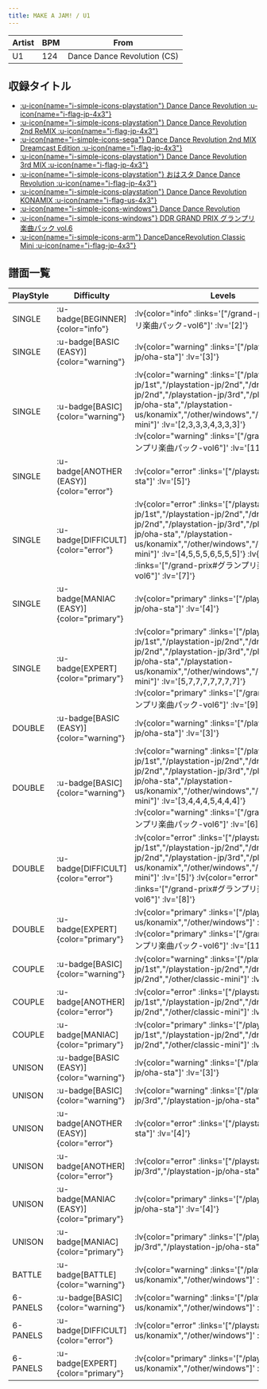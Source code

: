 ```yaml
---
title: MAKE A JAM! / U1
---
```


|Artist|BPM|From|
|------|---|----|
|U1|124|Dance Dance Revolution (CS)|

## 収録タイトル

- [ :u-icon{name="i-simple-icons-playstation"} Dance Dance Revolution :u-icon{name="i-flag-jp-4x3"} ](/playstation-jp/1st)
- [ :u-icon{name="i-simple-icons-playstation"} Dance Dance Revolution 2nd ReMIX :u-icon{name="i-flag-jp-4x3"} ](/playstation-jp/2nd)
- [ :u-icon{name="i-simple-icons-sega"} Dance Dance Revolution 2nd MIX Dreamcast Edition :u-icon{name="i-flag-jp-4x3"} ](/dreamcast-jp/2nd)
- [ :u-icon{name="i-simple-icons-playstation"} Dance Dance Revolution 3rd MIX :u-icon{name="i-flag-jp-4x3"} ](/playstation-jp/3rd)
- [ :u-icon{name="i-simple-icons-playstation"} おはスタ Dance Dance Revolution :u-icon{name="i-flag-jp-4x3"} ](/playstation-jp/oha-sta)
- [ :u-icon{name="i-simple-icons-playstation"} Dance Dance Revolution KONAMIX :u-icon{name="i-flag-us-4x3"} ](/playstation-us/konamix)
- [ :u-icon{name="i-simple-icons-windows"} Dance Dance Revolution](/other/windows)
- [ :u-icon{name="i-simple-icons-windows"} DDR GRAND PRIX グランプリ楽曲パック vol.6](/grand-prix#グランプリ楽曲パック-vol6)
- [ :u-icon{name="i-simple-icons-arm"} DanceDanceRevolution Classic Mini :u-icon{name="i-flag-jp-4x3"} ](/other/classic-mini)

## 譜面一覧

|PlayStyle|Difficulty|Levels|Notes|Movie|
|---------|----------|------|-----|-----|
|SINGLE| :u-badge[BEGINNER]{color="info"} | :lv{color="info" :links='["/grand-prix#グランプリ楽曲パック-vol6"]' :lv='[2]'} |63/0||
|SINGLE| :u-badge[BASIC (EASY)]{color="warning"} | :lv{color="warning" :links='["/playstation-jp/oha-sta"]' :lv='[3]'} |123/0||
|SINGLE| :u-badge[BASIC]{color="warning"} | :lv{color="warning" :links='["/playstation-jp/1st","/playstation-jp/2nd","/dreamcast-jp/2nd","/playstation-jp/3rd","/playstation-jp/oha-sta","/playstation-us/konamix","/other/windows","/other/classic-mini"]' :lv='[2,3,3,3,4,3,3,3]'}  :lv{color="warning" :links='["/grand-prix#グランプリ楽曲パック-vol6"]' :lv='[11]'} |155/0||
|SINGLE| :u-badge[ANOTHER (EASY)]{color="error"} | :lv{color="error" :links='["/playstation-jp/oha-sta"]' :lv='[5]'} |129/0||
|SINGLE| :u-badge[DIFFICULT]{color="error"} | :lv{color="error" :links='["/playstation-jp/1st","/playstation-jp/2nd","/dreamcast-jp/2nd","/playstation-jp/3rd","/playstation-jp/oha-sta","/playstation-us/konamix","/other/windows","/other/classic-mini"]' :lv='[4,5,5,5,6,5,5,5]'}  :lv{color="error" :links='["/grand-prix#グランプリ楽曲パック-vol6"]' :lv='[7]'} |193/0||
|SINGLE| :u-badge[MANIAC (EASY)]{color="primary"} | :lv{color="primary" :links='["/playstation-jp/oha-sta"]' :lv='[4]'} |132/0||
|SINGLE| :u-badge[EXPERT]{color="primary"} | :lv{color="primary" :links='["/playstation-jp/1st","/playstation-jp/2nd","/dreamcast-jp/2nd","/playstation-jp/3rd","/playstation-jp/oha-sta","/playstation-us/konamix","/other/windows","/other/classic-mini"]' :lv='[5,7,7,7,7,7,7,7]'}  :lv{color="primary" :links='["/grand-prix#グランプリ楽曲パック-vol6"]' :lv='[9]'} |240/0||
|DOUBLE| :u-badge[BASIC (EASY)]{color="warning"} | :lv{color="warning" :links='["/playstation-jp/oha-sta"]' :lv='[3]'} |123/0||
|DOUBLE| :u-badge[BASIC]{color="warning"} | :lv{color="warning" :links='["/playstation-jp/1st","/playstation-jp/2nd","/dreamcast-jp/2nd","/playstation-jp/3rd","/playstation-jp/oha-sta","/playstation-us/konamix","/other/windows","/other/classic-mini"]' :lv='[3,4,4,4,5,4,4,4]'}  :lv{color="warning" :links='["/grand-prix#グランプリ楽曲パック-vol6"]' :lv='[6]'} |155/0||
|DOUBLE| :u-badge[DIFFICULT]{color="error"} | :lv{color="error" :links='["/playstation-jp/1st","/playstation-jp/2nd","/dreamcast-jp/2nd","/playstation-jp/3rd","/playstation-us/konamix","/other/windows","/other/classic-mini"]' :lv='[5]'}  :lv{color="error" :links='["/grand-prix#グランプリ楽曲パック-vol6"]' :lv='[8]'} |200/0||
|DOUBLE| :u-badge[EXPERT]{color="primary"} | :lv{color="primary" :links='["/playstation-us/konamix","/other/windows"]' :lv='[8]'}  :lv{color="primary" :links='["/grand-prix#グランプリ楽曲パック-vol6"]' :lv='[11]'} |296/0||
|COUPLE| :u-badge[BASIC]{color="warning"} | :lv{color="warning" :links='["/playstation-jp/1st","/playstation-jp/2nd","/dreamcast-jp/2nd","/other/classic-mini"]' :lv='[2,3,3,3]'} |1P:121/0 2P:123/0||
|COUPLE| :u-badge[ANOTHER]{color="error"} | :lv{color="error" :links='["/playstation-jp/1st","/playstation-jp/2nd","/dreamcast-jp/2nd","/other/classic-mini"]' :lv='[4,5,5,5]'} |1P:160/0 2P:159/0||
|COUPLE| :u-badge[MANIAC]{color="primary"} | :lv{color="primary" :links='["/playstation-jp/1st","/playstation-jp/2nd","/dreamcast-jp/2nd","/other/classic-mini"]' :lv='[5,7,7,7]'} |224/0||
|UNISON| :u-badge[BASIC (EASY)]{color="warning"} | :lv{color="warning" :links='["/playstation-jp/oha-sta"]' :lv='[3]'} |||
|UNISON| :u-badge[BASIC]{color="warning"} | :lv{color="warning" :links='["/playstation-jp/3rd","/playstation-jp/oha-sta"]' :lv='[3,4]'} |||
|UNISON| :u-badge[ANOTHER (EASY)]{color="error"} | :lv{color="error" :links='["/playstation-jp/oha-sta"]' :lv='[4]'} |||
|UNISON| :u-badge[ANOTHER]{color="error"} | :lv{color="error" :links='["/playstation-jp/3rd","/playstation-jp/oha-sta"]' :lv='[5,6]'} |||
|UNISON| :u-badge[MANIAC (EASY)]{color="primary"} | :lv{color="primary" :links='["/playstation-jp/oha-sta"]' :lv='[4]'} |||
|UNISON| :u-badge[MANIAC]{color="primary"} | :lv{color="primary" :links='["/playstation-jp/3rd","/playstation-jp/oha-sta"]' :lv='[7]'} |||
|BATTLE| :u-badge[BATTLE]{color="warning"} | :lv{color="warning" :links='["/playstation-us/konamix","/other/windows"]' :lv='[6]'} |||
|6-PANELS| :u-badge[BASIC]{color="warning"} | :lv{color="warning" :links='["/playstation-us/konamix","/other/windows"]' :lv='[3]'} |120/0||
|6-PANELS| :u-badge[DIFFICULT]{color="error"} | :lv{color="error" :links='["/playstation-us/konamix","/other/windows"]' :lv='[6]'} |170/0||
|6-PANELS| :u-badge[EXPERT]{color="primary"} | :lv{color="primary" :links='["/playstation-us/konamix","/other/windows"]' :lv='[7]'} |257/0||
